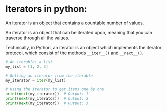 # Iterators in python:
An iterator is an object that contains a countable number of values.

An iterator is an object that can be iterated upon, meaning that you can traverse through all the values.

Technically, in Python, an iterator is an object which implements the iterator protocol, which consist of the methods `__iter__()` and `__next__()`.

```python
# An iterable: a list
my_list = [1, 2, 3]

# Getting an iterator from the iterable
my_iterator = iter(my_list)

# Using the iterator to get items one by one
print(next(my_iterator))  # Output: 1
print(next(my_iterator))  # Output: 2
print(next(my_iterator))  # Output: 3
```

